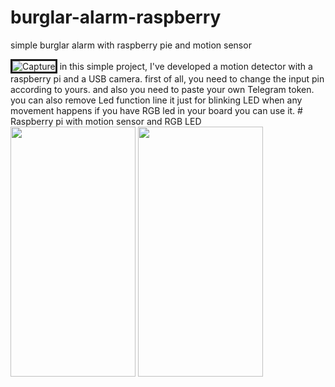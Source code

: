 # burglar-alarm-raspberry

simple burglar alarm with raspberry pie and motion sensor

<img src="https://i.ibb.co/02LZMFw/Capture.jpg" alt="Capture" border="3">
in this simple project, I've developed a motion detector with a raspberry pi and a USB camera.
first of all, you need to change the input pin according to yours.
and also you need to paste your own Telegram token.
<br>
you can also remove Led function line it just for blinking LED when any movement happens if you have RGB led in your board you can use it.
# Raspberry pi with motion sensor and RGB LED
<img src="https://user-images.githubusercontent.com/6876758/100543253-4f597500-324f-11eb-9823-8dbae7a9fbc9.jpg" height="400" width="200">
<img src="https://user-images.githubusercontent.com/6876758/100543258-5b453700-324f-11eb-988f-dc445879cee9.png" height="400" width="200"> 

